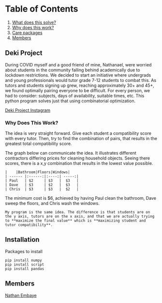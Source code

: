 # Table of Contents

1. [What does this solve?](#deki-project)
2. [Why does this work?](#why-does-this-work)
3. [Care packages](#installation)
4. [Members](#members)


## Deki Project

During COVID myself and a good friend of mine, Nathanael, were worried about students in the community falling behind academically due to lockdown restrictions. We decided to start an initiative where undergrads and young professionals would tutor grade 7-12 students to combat this. As tutors and students signing up grew, reaching approximately 30+ and 45+, we found optimally pairing everyone to be difficult. For every person, we had to consider: subjects, days of availability, suitable times, etc. This python program solves just that using combinatorial optimization. 

[Deki Project Instagram](https://www.instagram.com/thedekiottawaproject/?hl=en)

### Why Does This Work?

The idea is very straight forward. Give each student a compatibility score with every tutor. Then, try to find the combination of pairs, that results in the greatest total compatibility score.

The graph below can communicate the idea. It illustrates different contractors differing prices for cleaning household objects. Seeing there scores, there is a x,y combination that results in the lowest value possible.

```
|	 |Bathroom|Floors|Windows|
| ------ |:------:|:----:| -----:|
| Paul   | $2 	  | $3   |  $3   |
| Dave   | $3     | $2   |  $3   |
| Chris  | $3     | $3   |  $2   |

```
The minimum cost is $6, achieved by having Paul clean the bathroom, Dave sweep the floors, and Chris wash the windows.

```
My program is the same idea. The difference is that students are on the y axis, tutors are on the x axis, and that we are actually trying to **maximize the final value** which is **maximizing student and tutor compatibility**.
```


## Installation

Packages to install

```
pip install numpy
pip install script 
pip install pandas 
```

## Members
[Nathan Embaye](https://nathanembaye.me)

